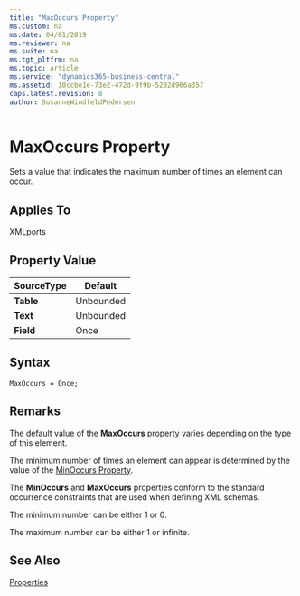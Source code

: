 ```yaml
---
title: "MaxOccurs Property"
ms.custom: na
ms.date: 04/01/2019
ms.reviewer: na
ms.suite: na
ms.tgt_pltfrm: na
ms.topic: article
ms.service: "dynamics365-business-central"
ms.assetid: 10ccbe1e-73e2-472d-9f9b-5202d966a357
caps.latest.revision: 8
author: SusanneWindfeldPedersen
---
```


 

# MaxOccurs Property
Sets a value that indicates the maximum number of times an element can occur.  
  
## Applies To  
 XMLports  
  
## Property Value  
  
|**SourceType**|**Default**|  
|--------------|-----------|  
|**Table**|Unbounded|  
|**Text**|Unbounded|  
|**Field**|Once|  

## Syntax
```
MaxOccurs = Once;
```
 
## Remarks  
 The default value of the **MaxOccurs** property varies depending on the type of this element.  
  
 The minimum number of times an element can appear is determined by the value of the [MinOccurs Property](devenv-minoccurs-property.md).  
  
 The **MinOccurs** and **MaxOccurs** properties conform to the standard occurrence constraints that are used when defining XML schemas.  
  
 The minimum number can be either 1 or 0.  
  
 The maximum number can be either 1 or infinite.  
  
## See Also  
 [Properties](devenv-properties.md)
